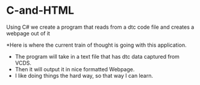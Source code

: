 # C-and-HTML
Using C# we create a program that reads from a dtc code file and creates a webpage out of it 

 *Here is where the current train of thought is going with this application.
  - The program will take in a text file that has dtc data captured from VCDS. 
  - Then it will output it in nice formatted Webpage. 
  - I like doing things the hard way, so that way I can learn.
  
 
